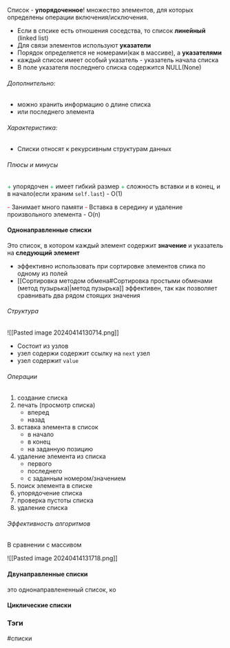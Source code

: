 
Список - **упорядоченное**! множество элементов, для которых определены операции включения/исключения.

- Если в спсике есть отношения соседства, то список **линейный** (linked list)
- Для связи элементов используют **указатели**
- Порядок определяется не номерами(как в массиве), а **указателями**
- каждый список имеет особый указатель - указатель начала списка
- В поле указателя последнего списка содержится NULL(None)

###### Дополнительно:
- можно хранить информацию о длине списка 
- или последнего элемента

###### Характеристика:
- Списки относят к рекурсивным структурам данных

###### Плюсы и минусы

<font color="#00b050">+</font> упорядочен
<font color="#00b050">+ </font>имеет гибкий размер
<font color="#00b050">+</font> сложность вставки и в конец, и в начало(если храним `self.last`) - O(1)


<font color="#ff0000">-</font> Занимает много памяти
<font color="#ff0000">-</font> Вставка в середину и удаление произвольного элемента - O(n)


#### Однонаправленные списки

Это список, в котором каждый элемент содержит **значение** и указатель на **следующий элемент**

- эффективно использовать при сортировке элементов спика по одному из полей
- [[Сортировка методом обмена#Сортировка простыми обменами (метод пузырька)|метод пузырька]] эффективен, так как позволяет сравнивать два рядом стоящих значения

###### Cтруктура

![[Pasted image 20240414130714.png]]
- Состоит из узлов
- узел содержи содержит ссылку на `next` узел
- узел содержит `value`

###### Операции

1. создание списка
2. печать (просмотр списка)
	- вперед
	- назад
3. вставка элемента в список
	- в начало
	- в конец
	- на заданную позицию
4. удаление элемента из списка
	- первого
	- последнего 
	- с заданным номером/значением
5. поиск элемента в списке
6.  упорядочение списка
7. проверка пустоты списка
8. удаление списка


###### Эффективность алгоритмов
В сравнении с массивом

![[Pasted image 20240414131718.png]]


#### Двунаправленные списки

это однонаправлененный список, ко

#### Циклические списки












### Тэги
#списки